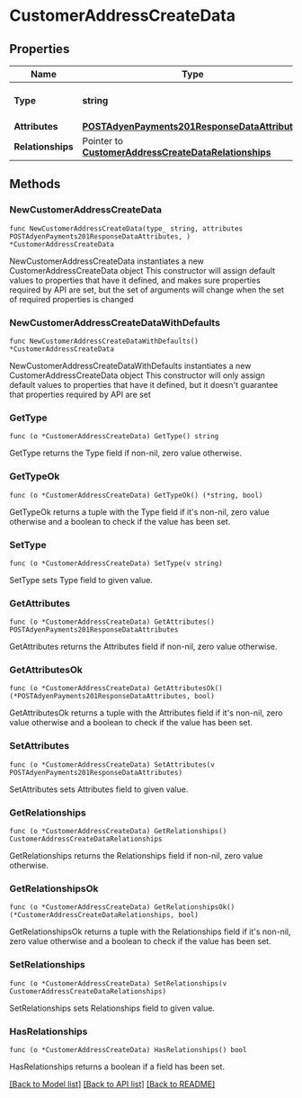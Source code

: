 # CustomerAddressCreateData

## Properties

Name | Type | Description | Notes
------------ | ------------- | ------------- | -------------
**Type** | **string** | The resource&#39;s type | 
**Attributes** | [**POSTAdyenPayments201ResponseDataAttributes**](POSTAdyenPayments201ResponseDataAttributes.md) |  | 
**Relationships** | Pointer to [**CustomerAddressCreateDataRelationships**](CustomerAddressCreateDataRelationships.md) |  | [optional] 

## Methods

### NewCustomerAddressCreateData

`func NewCustomerAddressCreateData(type_ string, attributes POSTAdyenPayments201ResponseDataAttributes, ) *CustomerAddressCreateData`

NewCustomerAddressCreateData instantiates a new CustomerAddressCreateData object
This constructor will assign default values to properties that have it defined,
and makes sure properties required by API are set, but the set of arguments
will change when the set of required properties is changed

### NewCustomerAddressCreateDataWithDefaults

`func NewCustomerAddressCreateDataWithDefaults() *CustomerAddressCreateData`

NewCustomerAddressCreateDataWithDefaults instantiates a new CustomerAddressCreateData object
This constructor will only assign default values to properties that have it defined,
but it doesn't guarantee that properties required by API are set

### GetType

`func (o *CustomerAddressCreateData) GetType() string`

GetType returns the Type field if non-nil, zero value otherwise.

### GetTypeOk

`func (o *CustomerAddressCreateData) GetTypeOk() (*string, bool)`

GetTypeOk returns a tuple with the Type field if it's non-nil, zero value otherwise
and a boolean to check if the value has been set.

### SetType

`func (o *CustomerAddressCreateData) SetType(v string)`

SetType sets Type field to given value.


### GetAttributes

`func (o *CustomerAddressCreateData) GetAttributes() POSTAdyenPayments201ResponseDataAttributes`

GetAttributes returns the Attributes field if non-nil, zero value otherwise.

### GetAttributesOk

`func (o *CustomerAddressCreateData) GetAttributesOk() (*POSTAdyenPayments201ResponseDataAttributes, bool)`

GetAttributesOk returns a tuple with the Attributes field if it's non-nil, zero value otherwise
and a boolean to check if the value has been set.

### SetAttributes

`func (o *CustomerAddressCreateData) SetAttributes(v POSTAdyenPayments201ResponseDataAttributes)`

SetAttributes sets Attributes field to given value.


### GetRelationships

`func (o *CustomerAddressCreateData) GetRelationships() CustomerAddressCreateDataRelationships`

GetRelationships returns the Relationships field if non-nil, zero value otherwise.

### GetRelationshipsOk

`func (o *CustomerAddressCreateData) GetRelationshipsOk() (*CustomerAddressCreateDataRelationships, bool)`

GetRelationshipsOk returns a tuple with the Relationships field if it's non-nil, zero value otherwise
and a boolean to check if the value has been set.

### SetRelationships

`func (o *CustomerAddressCreateData) SetRelationships(v CustomerAddressCreateDataRelationships)`

SetRelationships sets Relationships field to given value.

### HasRelationships

`func (o *CustomerAddressCreateData) HasRelationships() bool`

HasRelationships returns a boolean if a field has been set.


[[Back to Model list]](../README.md#documentation-for-models) [[Back to API list]](../README.md#documentation-for-api-endpoints) [[Back to README]](../README.md)


